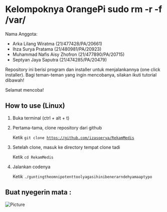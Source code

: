 # Kelompoknya OrangePi sudo rm -r -f /var/



Nama Anggota: 
- Arka Lilang Wiratma (21/477428/PA/20661)
- Ihza Surya Pratama (21/480981/PA/20923)
- Muhammad Nafis Aisy Zhofron (21/477890/PA/20715)
- Septyan Jaya Saputra (21/474285/PA/20479)

Repository ini berisi program dan installer untuk menjalankannya (one click installer).
Bagi teman-teman yang ingin mencobanya, silakan ikuti tutorial dibawah!

Selamat mencoba!

How to use (Linux)
-
1.  Buka terminal (ctrl + alt + t)
2.  Pertama-tama, clone repository dari github 
   
    Ketik <code>git clone https://github.com/izasoerya/RekamMedis</code>
3.  Setelah clone, masuk ke directory tempat clone tadi
    
    Ketik <code>cd RekamMedis</code>
4.  Jalankan codenya 
   
    Ketik <code>./guntingtheomnipotenttoolyagasihinibenerarndehyamaaptypo</code>



Buat nyegerin mata : 
-
![Picture](https://editors.dexerto.com/wp-content/uploads/2022/07/18/mumei-hololive-consumed-life.jpg)
<!---
Ya sorry, bisanya update kecil-kecilan doang... Biar enak pake <a href="https://github.com/git-for-windows/git/releases/download/v2.26.1.windows.1/Git-2.26.1-64-bit.exe">GitBash For Windows</a> atau kalau di Linux ya langsung aja pake <code>git</code> aja.


Tata cara pake Git
-

- Clone repo <code>git clone https://github.com/ledleledle/RekamMedis.git</code>
- Pantau update dengan <code>git fetch</code>
- Dan dapatkan update dengan <code>git merge</code>

Rancangan Sistem
-

![rancangansistem](https://raw.githubusercontent.com/ledleledle/RekamMedis/master/blueprint/rancangan.png)

For now its done :)

-->